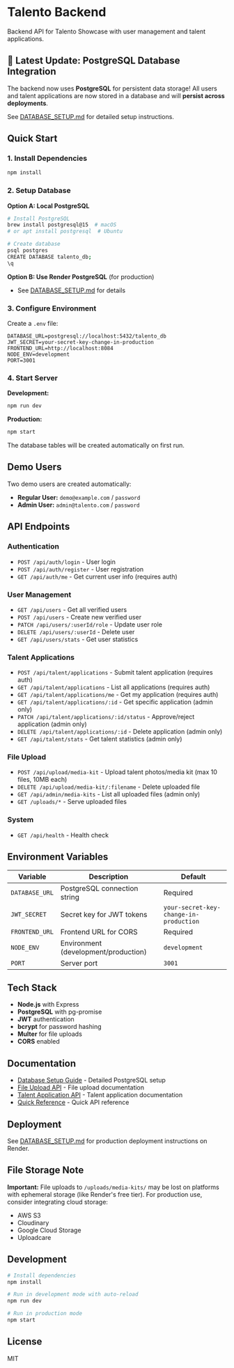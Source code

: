 # Talento Backend

Backend API for Talento Showcase with user management and talent applications.

## 🎉 Latest Update: PostgreSQL Database Integration

The backend now uses **PostgreSQL** for persistent data storage! All users and talent applications are now stored in a database and will **persist across deployments**.

See [DATABASE_SETUP.md](./DATABASE_SETUP.md) for detailed setup instructions.

## Quick Start

### 1. Install Dependencies
```bash
npm install
```

### 2. Setup Database

**Option A: Local PostgreSQL**
```bash
# Install PostgreSQL
brew install postgresql@15  # macOS
# or apt install postgresql  # Ubuntu

# Create database
psql postgres
CREATE DATABASE talento_db;
\q
```

**Option B: Use Render PostgreSQL** (for production)
- See [DATABASE_SETUP.md](./DATABASE_SETUP.md) for details

### 3. Configure Environment

Create a `.env` file:
```env
DATABASE_URL=postgresql://localhost:5432/talento_db
JWT_SECRET=your-secret-key-change-in-production
FRONTEND_URL=http://localhost:8084
NODE_ENV=development
PORT=3001
```

### 4. Start Server

**Development:**
```bash
npm run dev
```

**Production:**
```bash
npm start
```

The database tables will be created automatically on first run.

## Demo Users

Two demo users are created automatically:

- **Regular User:** `demo@example.com` / `password`
- **Admin User:** `admin@talento.com` / `password`

## API Endpoints

### Authentication
- `POST /api/auth/login` - User login
- `POST /api/auth/register` - User registration
- `GET /api/auth/me` - Get current user info (requires auth)

### User Management
- `GET /api/users` - Get all verified users
- `POST /api/users` - Create new verified user
- `PATCH /api/users/:userId/role` - Update user role
- `DELETE /api/users/:userId` - Delete user
- `GET /api/users/stats` - Get user statistics

### Talent Applications
- `POST /api/talent/applications` - Submit talent application (requires auth)
- `GET /api/talent/applications` - List all applications (requires auth)
- `GET /api/talent/applications/me` - Get my application (requires auth)
- `GET /api/talent/applications/:id` - Get specific application (admin only)
- `PATCH /api/talent/applications/:id/status` - Approve/reject application (admin only)
- `DELETE /api/talent/applications/:id` - Delete application (admin only)
- `GET /api/talent/stats` - Get talent statistics (admin only)

### File Upload
- `POST /api/upload/media-kit` - Upload talent photos/media kit (max 10 files, 10MB each)
- `DELETE /api/upload/media-kit/:filename` - Delete uploaded file
- `GET /api/admin/media-kits` - List all uploaded files (admin only)
- `GET /uploads/*` - Serve uploaded files

### System
- `GET /api/health` - Health check

## Environment Variables

| Variable | Description | Default |
|----------|-------------|---------|
| `DATABASE_URL` | PostgreSQL connection string | Required |
| `JWT_SECRET` | Secret key for JWT tokens | `your-secret-key-change-in-production` |
| `FRONTEND_URL` | Frontend URL for CORS | Required |
| `NODE_ENV` | Environment (development/production) | `development` |
| `PORT` | Server port | `3001` |

## Tech Stack

- **Node.js** with Express
- **PostgreSQL** with pg-promise
- **JWT** authentication
- **bcrypt** for password hashing
- **Multer** for file uploads
- **CORS** enabled

## Documentation

- [Database Setup Guide](./DATABASE_SETUP.md) - Detailed PostgreSQL setup
- [File Upload API](./FILE_UPLOAD_API.md) - File upload documentation
- [Talent Application API](./TALENT_APPLICATION_API.md) - Talent application documentation
- [Quick Reference](./QUICK_REFERENCE.md) - Quick API reference

## Deployment

See [DATABASE_SETUP.md](./DATABASE_SETUP.md) for production deployment instructions on Render.

## File Storage Note

**Important:** File uploads to `/uploads/media-kits/` may be lost on platforms with ephemeral storage (like Render's free tier). For production use, consider integrating cloud storage:
- AWS S3
- Cloudinary
- Google Cloud Storage
- Uploadcare

## Development

```bash
# Install dependencies
npm install

# Run in development mode with auto-reload
npm run dev

# Run in production mode
npm start
```

## License

MIT

